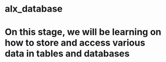 # alx_database
# On this stage, we will be learning on how to store and access various data in tables and databases